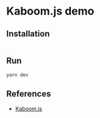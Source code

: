 # Kaboom.js demo

## Installation

```bash

```

## Run

```bash
yarn dev
```

## References

* [Kaboom.js](https://kaboomjs.com/)
